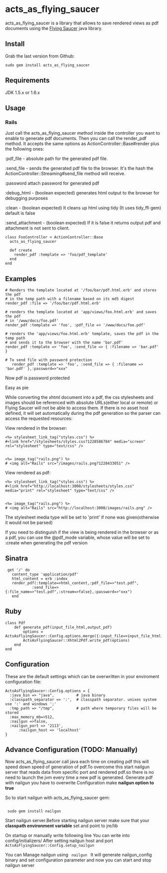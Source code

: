 acts\_as\_flying\_saucer
=====================

acts\_as\_flying\_saucer is a library that allows to save rendered views as pdf documents using the [Flying Saucer][1] java library.

[1]: https://xhtmlrenderer.dev.java.net/

Install
-------

Grab the last version from Github:

    sudo gem install acts_as_flying_saucer


Requirements
------------

JDK 1.5.x or 1.6.x

Usage
-----
### Rails
Just call the acts\_as\_flying\_saucer method inside the controller you want to enable to generate pdf documents.
Then you can call the render\_pdf method. 
It accepts the same options as ActionController::Base#render plus the following ones:
  

:pdf\_file - absolute path for the generated pdf file.
  
:send\_file - sends the generated pdf file to the browser. It's the hash the ActionController::Streaming#send\_file method will receive.  
             
:password  attach password for generated pdf            

:debug_html - (boolean expected) generates html output to the browser for debugging purposes

:clean  - (boolean expected) It cleans up html using tidy (It uses tidy_ffi gem) default is false

:send_attachment - (boolean expected) If it is false it returns output pdf and attachment is not sent to client.
          
    class FooController < ActionController::Base
      acts_as_flying_saucer
    
      def create
        render_pdf :template => 'foo/pdf_template'
      end
    end
   

  
  
Examples
--------
  
    # Renders the template located at '/foo/bar/pdf.html.erb' and stores the pdf 
    # in the temp path with a filename based on its md5 digest
    render_pdf :file => '/foo/bar/pdf.html.erb'
  
    # renders the template located at 'app/views/foo.html.erb' and saves the pdf
    # in '/www/docs/foo.pdf'
    render_pdf :template => 'foo', :pdf_file => '/www/docs/foo.pdf'
  
    # renders the 'app/views/foo.html.erb' template, saves the pdf in the temp path
    # and sends it to the browser with the name 'bar.pdf'
    render_pdf :template => 'foo', :send_file => { :filename => 'bar.pdf' }
    
    # To send file with password protection
       render_pdf :template => 'foo', :send_file => { :filename => 'bar.pdf' },:password=>"xxx"
  Now pdf is password protected
  
Easy as pie

While converting the xhtml document into a pdf, the css stylesheets and images should be referenced with absolute URLs(either local or remote) or Flying Saucer will not be able to access them. 
If there is no asset host defined, it will set automatically during the pdf generation so the parser can access the requested resources:

View rendered in the browser:

    <%= stylesheet_link_tag("styles.css") %>
    #<link href="/stylesheets/styles.css?1228586784" media="screen" rel="stylesheet" type="text/css" />


    <%= image_tag("rails.png") %>
    # <img alt="Rails" src="/images/rails.png?1228433051" />
  
View rendered as pdf:

    <%= stylesheet_link_tag("styles.css") %>
    #<link href="http://localhost:3000/stylesheets/styles.css" media="print" rel="stylesheet" type="text/css" />


    <%= image_tag("rails.png") %>
    # <img alt="Rails" src="http://localhost:3000/images/rails.png" />
  
The stylesheet media type will be set to 'print' if none was given(otherwise it would not be parsed)

If you need to distinguish if the view is being rendered in the browser or as a pdf, you can use the @pdf\_mode variable, whose value will be set to :create
when generating the pdf version

Sinatra
-------
	 get '/' do
  	   content_type 'application/pdf'
  	   html_content = erb :index
       render_pdf(:template=>html_content,:pdf_file=>"test.pdf",
                :send_file=> {:file_name=>"test.pdf",:stream=>false},:password=>"xxx")
       end
Ruby
----
	class Pdf
  		def generate_pdf(input_file_html,output_pdf)
  	  		options = ActsAsFlyingSaucer::Config.options.merge({:input_file=>input_file_html,:output_file=>output_pdf})
  		    ActsAsFlyingSaucer::Xhtml2Pdf.write_pdf(options)
  		end
	end

Configuration
-------------

These are the default settings which can be overwritten in your enviroment configuration file:

    ActsAsFlyingSaucer::Config.options = {
      :java_bin => "java",          # java binary
      :classpath_separator => ':',  # classpath separator. unixes system use ':' and windows ';'
      :tmp_path => "/tmp",          # path where temporary files will be stored
      :max_memory_mb=>512,
      :nailgun =>false,
      :nailgun_port => '2113',
		  :nailgun_host => 'localhost'
    }
    
    
Advance Configuration (TODO: Manually)
-------------------
Now acts_as_flying_saucer call java each time on creating pdf this will speed down speed of generation of pdf.To overcome this start nailgun server that reads data from specific port and rendered pdf.so there is no need to launch the jvm every time a new pdf is generated.
Generate pdf with nailgun you have to overwrite Configuration make **nailgun option to true**


So to start nailgun with acts_as_flying_saucer gem:

<code>
 sudo gem install nailgun
</code>

Start nailgun server.Before starting nailgun server make sure that your **classpath environment variable** set and point to jre/lib

On startup or manually write following line
You can write into config/initializers/
After setting nailgun host and port
<code>
 ActsAsFlyingSaucer::Config.setup_nailgun
</code>

You can Manage nailgun using
<code>
  nailgun
</code>
It will generate nailgun_config binary and set configuration parameter
and now you can start and stop nailgun server

